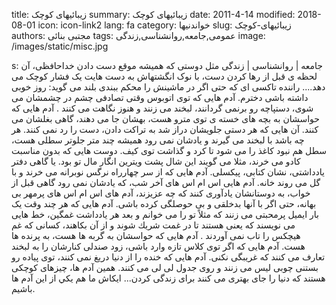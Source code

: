 title: زیبائیهای کوچک
summary: زیبائیهای کوچک
date: 2011-4-14
modified: 2018-08-01
icon:  icon-link2
lang: fa
category: خواندنیها
slug: زیبائیهای-کوچک
authors: مجتبی بنائی
tags: عمومی,جامعه,روانشناسی,زندگی
image: /images/static/misc.jpg

s: جامعه | روانشناسی | زندگی مثل دوستی که همیشه موقع دست دادن خداحافظی، آن لحظه ی قبل از رها کردن دست، با نوک انگشتهاش به دست هایت یک فشار کوچک می دهد....    راننده تاکسی ای که حتی اگر در ماشینش را محکم ببندی بلند می گوید: روز خوبی داشته باشی دخترم.  آدم هایی که توی اتوبوس وقتی تصادفی چشم در چشمشان می شوی، دستپاچه رو برنمی گردانند، لبخند می زنند و هنوز نگاهت می کنند .  آدم هایی که حواسشان به بچه های خسته ی توی مترو هست، بهشان جا می دهند، گاهی بغلشان می کنند.  آن هایی که هر دستی جلویشان دراز شد به تراکت دادن، دست را رد نمی کنند. هر چه باشد با لبخند می گیرند و یادشان نمی رود همیشه چند متر جلوتر سطلی هست، سطل هم نبود کاغذ را می شود تا کرد و گذاشت توی کیف.  دوست هایی که بدون مناسبت کادو می خرند، مثلا می گویند این شال پشت ویترین انگار مال تو بود. یا گاهی دفتر یادداشتی، نشان کتابی، پیکسلی.  آدم هایی که از سر چهارراه نرگس نوبرانه می خرند و با گل می روند خانه.  آدم هایی اس ام اس های آخر شب، که یادشان نمی رود گاهی قبل از خواب، به دوستانشان یادآوری کنند که چه عزیزند، آدم های اس ام اس های پرمهر بی بهانه، حتی اگر با آنها بدخلقی و بی حوصلگی کرده باشی.  آدم هایی که هر چند وقت یک بار ایمیل پرمحبتی می زنند که مثلاً تو را می خوانم و بعد هر یادداشت غمگین، خط هایی می نویسند که یعنی هستند تا در غمت شريك شوند و از آن بكاهند، کسانی که غم هیچکس را تاب نمی آوردند .  آدم هایی که حواسشان به گربه ها هست، به پرنده ها هست.  آدم هایی که اگر توی کلاس تازه وارد باشی، زود صندلی کنارشان را به لبخند تعارف می کنند که غریبگی نکنی.  آدم هایی که خنده را از دنیا دریغ نمی کنند، توی پیاده رو بستنی چوبی لیس می زنند و روی جدول لی لی می کنند.  همین آدم ها، چیزهای کوچکی هستند که دنیا را جای بهتری می کنند برای زندگی کردن...    ايكاش ما هم يكي از اين آدم ها باشيم.